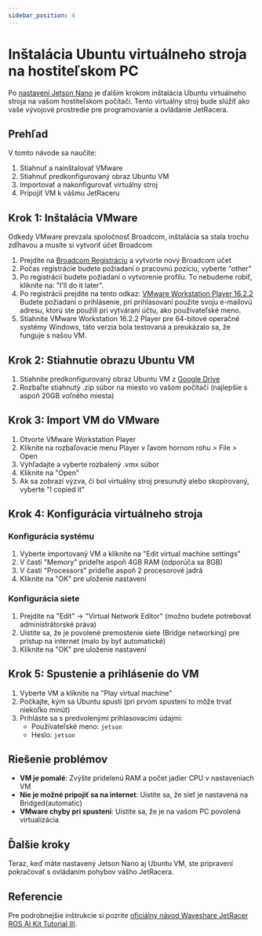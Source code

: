 ```yaml
---
sidebar_position: 4
---
```


# Inštalácia Ubuntu virtuálneho stroja na hostiteľskom PC

Po [nastavení Jetson Nano](/docs/installation/installation_jetson) je ďalším krokom inštalácia Ubuntu virtuálneho stroja na vašom hostiteľskom počítači. Tento virtuálny stroj bude slúžiť ako vaše vývojové prostredie pre programovanie a ovládanie JetRacera.

## Prehľad

V tomto návode sa naučíte:

1. Stiahnuť a nainštalovať VMware
2. Stiahnuť predkonfigurovaný obraz Ubuntu VM
3. Importovať a nakonfigurovať virtuálny stroj
4. Pripojiť VM k vášmu JetRaceru

## Krok 1: Inštalácia VMware

Odkedy VMware prevzala spoločnosť Broadcom, inštalácia sa stala trochu zdĺhavou a musíte si vytvoriť účet Broadcom

1. Prejdite na [Broadcom Registráciu](https://profile.broadcom.com/web/registration) a vytvorte nový Broadcom účet
2. Počas registrácie budete požiadaní o pracovnú pozíciu, vyberte "other"
3. Po registrácii budete požiadaní o vytvorenie profilu. To nebudeme robiť, kliknite na: "I'll do it later".
4. Po registrácii prejdite na tento odkaz:
   [VMware Workstation Player 16.2.2](https://support.broadcom.com/group/ecx/productfiles?subFamily=VMware%20Workstation%20Player&displayGroup=VMware%20Workstation%20Player%2016&release=16.2.2&os=&servicePk=208715&language=EN&freeDownloads=true)
   Budete požiadaní o prihlásenie, pri prihlasovaní použite svoju e-mailovú adresu, ktorú ste použili pri vytváraní účtu, ako používateľské meno.
5. Stiahnite VMware Workstation 16.2.2 Player pre 64-bitové operačné systémy Windows, táto verzia bola testovaná a preukázalo sa, že funguje s našou VM.

## Krok 2: Stiahnutie obrazu Ubuntu VM

1. Stiahnite predkonfigurovaný obraz Ubuntu VM z [Google Drive](https://drive.google.com/file/d/1u98h-GooQYXppDZCbRxvvfh2Zw3-cUcq/view?usp=sharing)
2. Rozbaľte stiahnutý .zip súbor na miesto vo vašom počítači (najlepšie s aspoň 20GB voľného miesta)

## Krok 3: Import VM do VMware

1. Otvorte VMware Workstation Player
2. Kliknite na rozbaľovacie menu Player v ľavom hornom rohu > File > Open
3. Vyhľadajte a vyberte rozbalený .vmx súbor
4. Kliknite na "Open"
5. Ak sa zobrazí výzva, či bol virtuálny stroj presunutý alebo skopírovaný, vyberte "I copied it"

## Krok 4: Konfigurácia virtuálneho stroja

### Konfigurácia systému

1. Vyberte importovaný VM a kliknite na "Edit virtual machine settings"
2. V časti "Memory" prideľte aspoň 4GB RAM (odporúča sa 8GB)
3. V časti "Processors" prideľte aspoň 2 procesorové jadrá
4. Kliknite na "OK" pre uloženie nastavení

### Konfigurácia siete

1. Prejdite na "Edit" → "Virtual Network Editor" (možno budete potrebovať administrátorské práva)
2. Uistite sa, že je povolené premostenie siete (Bridge networking) pre prístup na internet (malo by byť automatické)
3. Kliknite na "OK" pre uloženie nastavení

## Krok 5: Spustenie a prihlásenie do VM

1. Vyberte VM a kliknite na "Play virtual machine"
2. Počkajte, kým sa Ubuntu spustí (pri prvom spustení to môže trvať niekoľko minút)
3. Prihláste sa s predvolenými prihlasovacími údajmi:
   - Používateľské meno: `jetson`
   - Heslo: `jetson`

## Riešenie problémov

- **VM je pomalé**: Zvýšte pridelenú RAM a počet jadier CPU v nastaveniach VM
- **Nie je možné pripojiť sa na internet**: Uistite sa, že sieť je nastavená na Bridged(automatic)
- **VMware chyby pri spustení**: Uistite sa, že je na vašom PC povolená virtualizácia

## Ďalšie kroky

Teraz, keď máte nastavený Jetson Nano aj Ubuntu VM, ste pripravení pokračovať s ovládaním pohybov vášho JetRacera.

## Referencie

Pre podrobnejšie inštrukcie si pozrite [oficiálny návod Waveshare JetRacer ROS AI Kit Tutorial III](https://www.waveshare.com/wiki/JetRacer_ROS_AI_Kit_Tutorial_III%3A_Install_Ubuntu_Virtual_Image).
